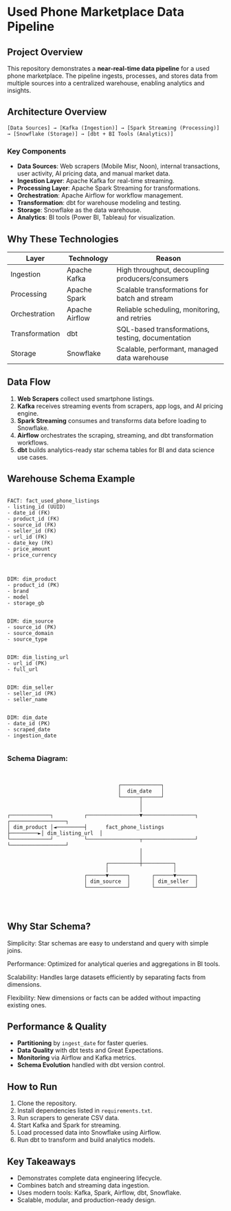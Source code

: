 # Used Phone Marketplace Data Pipeline

## Project Overview

This repository demonstrates a **near-real-time data pipeline** for a used phone marketplace. The pipeline ingests, processes, and stores data from multiple sources into a centralized warehouse, enabling analytics and insights.

## Architecture Overview

```
[Data Sources] → [Kafka (Ingestion)] → [Spark Streaming (Processing)] → [Snowflake (Storage)] → [dbt + BI Tools (Analytics)]
```

### Key Components

* **Data Sources**: Web scrapers (Mobile Misr, Noon), internal transactions, user activity, AI pricing data, and manual market data.
* **Ingestion Layer**: Apache Kafka for real-time streaming.
* **Processing Layer**: Apache Spark Streaming for transformations.
* **Orchestration**: Apache Airflow for workflow management.
* **Transformation**: dbt for warehouse modeling and testing.
* **Storage**: Snowflake as the data warehouse.
* **Analytics**: BI tools (Power BI, Tableau) for visualization.

## Why These Technologies

| Layer          | Technology     | Reason                                            |
| -------------- | -------------- | ------------------------------------------------- |
| Ingestion      | Apache Kafka   | High throughput, decoupling producers/consumers   |
| Processing     | Apache Spark   | Scalable transformations for batch and stream     |
| Orchestration  | Apache Airflow | Reliable scheduling, monitoring, and retries      |
| Transformation | dbt            | SQL-based transformations, testing, documentation |
| Storage        | Snowflake      | Scalable, performant, managed data warehouse      |

## Data Flow

1. **Web Scrapers** collect used smartphone listings.
2. **Kafka** receives streaming events from scrapers, app logs, and AI pricing engine.
3. **Spark Streaming** consumes and transforms data before loading to Snowflake.
4. **Airflow** orchestrates the scraping, streaming, and dbt transformation workflows.
5. **dbt** builds analytics-ready star schema tables for BI and data science use cases.



## Warehouse Schema Example

```

FACT: fact_used_phone_listings
- listing_id (UUID)
- date_id (FK)
- product_id (FK)
- source_id (FK)
- seller_id (FK)
- url_id (FK)
- date_key (FK)
- price_amount
- price_currency



DIM: dim_product
- product_id (PK)
- brand
- model
- storage_gb


DIM: dim_source
- source_id (PK)
- source_domain
- source_type


DIM: dim_listing_url
- url_id (PK)
- full_url


DIM: dim_seller
- seller_id (PK)
- seller_name


DIM: dim_date
- date_id (PK)
- scraped_date
- ingestion_date


```

### **Schema Diagram:**
```


                                    ┌─────────────┐
                                    │  dim_date   │
                                    └──────┬──────┘
                                           │
                                           │
┌─────────────┐          ┌─────────────────▼─────────────────┐          ┌──────────────────┐
│ dim_product │◄─────────┤      fact_phone_listings          ├─────────►│ dim_listing_url  │
└─────────────┘          └─────────────────┬─────────────────┘          └──────────────────┘
                                           │
                                           │
                                ┌──────────┼──────────┐
                                │                     │
                         ┌──────▼──────┐       ┌──────▼──────┐
                         │ dim_source  │       │ dim_seller  │
                         └─────────────┘       └─────────────┘
                                           



```

## Why Star Schema?

Simplicity: Star schemas are easy to understand and query with simple joins.

Performance: Optimized for analytical queries and aggregations in BI tools.

Scalability: Handles large datasets efficiently by separating facts from dimensions.

Flexibility: New dimensions or facts can be added without impacting existing ones.


## Performance & Quality

* **Partitioning** by `ingest_date` for faster queries.
* **Data Quality** with dbt tests and Great Expectations.
* **Monitoring** via Airflow and Kafka metrics.
* **Schema Evolution** handled with dbt version control.


## How to Run

1. Clone the repository.
2. Install dependencies listed in `requirements.txt`.
3. Run scrapers to generate CSV data.
4. Start Kafka and Spark for streaming.
5. Load processed data into Snowflake using Airflow.
6. Run dbt to transform and build analytics models.

## Key Takeaways

* Demonstrates complete data engineering lifecycle.
* Combines batch and streaming data ingestion.
* Uses modern tools: Kafka, Spark, Airflow, dbt, Snowflake.
* Scalable, modular, and production-ready design.





